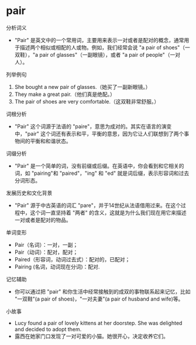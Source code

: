 # pair

分析词义

  

*   "Pair" 是英文中的一个常用词，主要用来表示一对或者是配对的概念，通常用于描述两个相似或相配的人或物。例如，我们经常会说 "a pair of shoes"（一双鞋），"a pair of glasses"（一副眼镜），或者 "a pair of people"（一对人）。

  

列举例句

  

1.  She bought a new pair of glasses.（她买了一副新眼镜。）
2.  They make a great pair.（他们真是绝配。）
3.  The pair of shoes are very comfortable.（这双鞋非常舒服。）

  

词根分析

  

*   "Pair" 这个词源于法语的 "paire"，意思为成对的。其实在语言的演变中，"pair" 这个词还有表示和平，平衡的意思，因为它让人们联想到了两个事物间的平衡和和谐状态。

  

词缀分析

  

*   "Pair" 是一个简单的词，没有前缀或后缀。在英语中，你会看到和它相关的词，如 "pairing"和 "paired"，"ing" 和 "ed" 就是词后缀，表示形容词和过去分词形态。

  

发展历史和文化背景

  

*   "Pair" 源于中古英语的词汇 "pare"，并于14世纪从法语借用过来。在这个过程中，这个词一直坚持着 "两者" 的含义，这就是为什么我们现在用它来描述一对或者是配对的物品。

  

单词变形

  

*   Pair（名词）：一对，一副；
*   Pair（动词）：配对，配对；
*   Paired（形容词，动词过去式）：配对的，已配对；
*   Pairing (名词，动词现在分词)：配对.

  

记忆辅助

  

*   你可以通过把 "pair" 和你生活中经常接触到的成双的事物联系起来记忆，比如 "一双鞋"(a pair of shoes)，"一对夫妻"(a pair of husband and wife)等。

  

小故事

  

*   Lucy found a pair of lovely kittens at her doorstep. She was delighted and decided to adopt them.
*   露西在她家门口发现了一对可爱的小猫。她很开心，决定收养它们。
